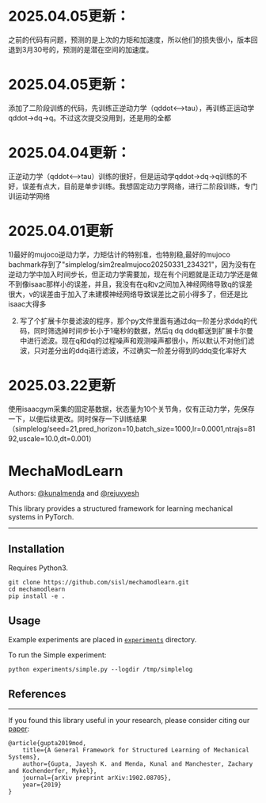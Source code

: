 # 2025.04.05更新：
之前的代码有问题，预测的是上次的力矩和加速度，所以他们的损失很小，版本回退到3月30号的，预测的是潜在空间的加速度。
# 2025.04.05更新：
添加了二阶段训练的代码，先训练正逆动力学（qddot<-->tau），再训练正运动学qddot->dq->q。不过这次提交没用到，还是用的全都
# 2025.04.04更新：
正逆动力学（qddot<-->tau）训练的很好，但是运动学qddot->dq->q训练的不好，误差有点大，目前是单步训练。我想固定动力学网络，进行二阶段训练，专门训运动学网络
# 2025.04.01更新
1)最好的mujoco逆动力学，力矩估计的特别准，也特别稳,最好的mujoco bachmark存到了"simplelog/sim2realmujoco20250331_234321"，因为没有在逆动力学中加入时间步长，但正动力学需要加，现在有个问题就是正动力学还是做不到像isaac那样小的误差，并且，我没有在q和v之间加入神经网络导致q的误差很大，v的误差由于加入了未建模神经网络导致误差比之前小得多了，但还是比isaac大得多

2) 写了个扩展卡尔曼滤波的程序，那个py文件里面有通过dq一阶差分求ddq的代码，同时筛选掉时间步长小于1毫秒的数据，然后q dq ddq都送到扩展卡尔曼中进行滤波。现在q和dq的过程噪声和观测噪声都很小，所以默认不对他们滤波，只对差分出的ddq进行滤波，不过确实一阶差分得到的ddq变化率好大
# 2025.03.22更新
使用isaacgym采集的固定基数据，状态量为10个关节角，仅有正动力学，先保存一下，以便后续更改。同时保存一下训练结果（simplelog/seed=21,pred_horizon=10,batch_size=1000,lr=0.0001,ntrajs=8192,uscale=10.0,dt=0.001）

# MechaModLearn

Authors: [@kunalmenda](https://github.com/kunalmenda) and [@rejuvyesh](https://github.com/rejuvyesh)

This library provides a structured framework for learning mechanical systems in PyTorch.

---

## Installation

Requires Python3.

```
git clone https://github.com/sisl/mechamodlearn.git
cd mechamodlearn
pip install -e .
```

## Usage
Example experiments are placed in [`experiments`](./experiments) directory.

To run the Simple experiment:

```
python experiments/simple.py --logdir /tmp/simplelog
```

## References

---
If you found this library useful in your research, please consider citing our [paper](https://arxiv.org/abs/1902.08705):
```
@article{gupta2019mod,
    title={A General Framework for Structured Learning of Mechanical Systems},
    author={Gupta, Jayesh K. and Menda, Kunal and Manchester, Zachary and Kochenderfer, Mykel},
    journal={arXiv preprint arXiv:1902.08705},
    year={2019}
}
```
